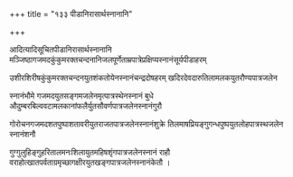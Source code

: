 +++
title = "१३३ पीडानिरासार्थस्नानानि"

+++

आदित्यादिसूचितपीडानिरासार्थस्नानानि मञ्जिष्ठागजमदकुंकुमरक्तचन्दनानिजलपूर्णेताम्रपात्रेप्रक्षिप्यस्नानंसूर्यपीडाहरम्

उशीरशिरीषकुंकुमरक्तचन्दनयुतशंकतोयेनस्नानंचन्द्रदोषहरम् खदिरदेवदारुतिलामलकयुतरौण्यपात्रजलेन

स्नानंभौमे गजमदयुतसङ्गमजलेनमृत्पात्रस्थेनस्नानं बुधे औदुम्बरबिल्ववटामलकानांफलैर्युतसौवर्णपात्रजलेनस्नानंगुरौ

गोरोचनगजमदशतपुष्पाशतावरीयुतराजतपात्रजलेनस्नानंशुक्रे तिलमाषप्रियङ्गुगन्धपुष्पयुतलोहपात्रस्थजलेन स्नानंशनौ

गुग्गुलुहिङ्गुहरितालमनःशिलायुतमहिषशृंगपात्रजलेनस्नानं राहौ वराहोत्खातपर्वताग्रमृच्छागक्षीरयुतखङ्गपात्रजलेनस्नानंकेतौ ।
